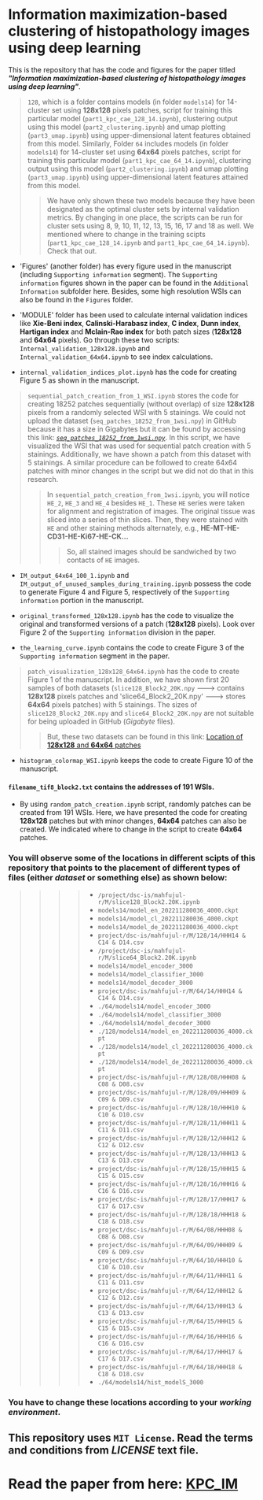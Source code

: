 # Information maximization-based clustering of histopathology images using deep learning

This is the repository that has the code and figures for the paper titled _**"Information maximization-based clustering of histopathology images using deep learning"**_.

> `128`, which is a folder contains models (in folder `models14`) for 14-cluster set using __128x128__ pixels patches, script for training this particular model (`part1_kpc_cae_128_14.ipynb`), clustering output using this model (`part2_clustering.ipynb`) and umap plotting (`part3_umap.ipynb`) using upper-dimensional latent features obtained from this model. Similarly, Folder `64` includes models (in folder `models14`) for 14-cluster set using __64x64__ pixels patches, script for training this particular model (`part1_kpc_cae_64_14.ipynb`), clustering output using this model (`part2_clustering.ipynb`) and umap plotting (`part3_umap.ipynb`) using upper-dimensional latent features attained from this model.
>> We have only shown these two models because they have been designated as the optimal cluster sets by internal validation metrics. By changing in one place, the scripts can be run for cluster sets using 8, 9, 10, 11, 12, 13, 15, 16, 17 and 18 as well. We mentioned where to change in the training scipts (`part1_kpc_cae_128_14.ipynb` and `part1_kpc_cae_64_14.ipynb`). Check that out.

- 'Figures' (another folder) has every figure used in the manuscript (including `Supporting information` segment). The `Supporting information` figures shown in the paper can be found in the `Additional Information` subfolder here. Besides, some high resolution WSIs can also be found in the `Figures` folder.

- 'MODULE' folder has been used to calculate internal validation indices like __Xie-Beni index__, __Calinski-Harabasz index__, __C index__, __Dunn index__, __Hartigan index__ and __Mclain-Rao index__ for both patch sizes (__128x128__ and __64x64__ pixels). Go through these two scripts: `Internal_validation_128x128.ipynb` and `Internal_validation_64x64.ipynb` to see index calculations.

- `internal_validation_indices_plot.ipynb` has the code for creating Figure 5 as shown in the manuscript.

> `sequential_patch_creation_from_1_WSI.ipynb` stores the code for creating 18252 patches sequentially (without overlap) of size __128x128__ pixels from a randomly selected WSI with 5 stainings. We could not upload the dataset (`seq_patches_18252_from_1wsi.npy`) in GitHub because it has a size in Gigabytes but it can be found by accessing this link: [_`seq_patches_18252_from_1wsi.npy`_](https://figshare.com/articles/dataset/seq_patches_18252_from_1wsi_npy/24137553). In this script, we have visualized the WSI that was used for sequential patch creation with 5 stainings. Additionally, we have shown a patch from this dataset with 5 stainings. A similar procedure can be followed to create 64x64 patches with minor changes in the script but we did not do that in this research.
>> In `sequential_patch_creation_from_1wsi.ipynb`, you will notice `HE_2`, `HE_3` and `HE_4` besides `HE_1`. These `HE` series were taken for alignment and registration of images. The original tissue was sliced into a series of thin slices. Then, they were stained with `HE` and other staining methods alternately, e.g., __HE-MT-HE-CD31-HE-Ki67-HE-CK...__
>>> So, all stained images should be sandwiched by two contacts of `HE` images.  

- `IM_output_64x64_100_1.ipynb` and `IM_output_of_unused_samples_during_training.ipynb` possess the code to generate Figure 4 and Figure 5, respectively of the `Supporting information` portion in the manuscript.

- `original_transformed_128x128.ipynb` has the code to visualize the original and transformed versions of a patch (__128x128__ pixels). Look over Figure 2 of the `Supporting information` division in the paper.

- `the_learning_curve.ipynb` contains the code to create Figure 3 of the `Supporting information` segment in the paper.

> `patch_visualization_128x128_64x64.ipynb` has the code to create Figure 1 of the manuscript. In addition, we have shown first 20 samples of both datasets (`slice128_Block2_20K.npy` ---> contains __128x128__ pixels patches and 'slice64_Block2_20K.npy' ---> stores __64x64__ pixels patches) with 5 stainings. The sizes of `slice128_Block2_20K.npy` and `slice64_Block2_20K.npy` are not suitable for being uploaded in GitHub (_Gigabyte_ files).
>> But, these two datasets can be found in this link: [Location of __128x128__ and __64x64__ patches](https://figshare.com/articles/dataset/Random_patches_from_histopathological_images_of_KPC_mouse/24129360)

- `histogram_colormap_WSI.ipynb` keeps the code to create Figure 10 of the manuscript.

#### `filename_tif8_block2.txt` contains the addresses of 191 WSIs.

- By using `random_patch_creation.ipynb` script, randomly patches can be created from 191 WSIs. Here, we have presented the code for creating __128x128__ patches but with minor changes, __64x64__ patches can also be created. We indicated where to change in the script to create __64x64__ patches.

### You will observe some of the locations in different scipts of this repository that points to the placement of different types of files (either _dataset_ or something else) as shown below:

>>>> - `/project/dsc-is/mahfujul-r/M/slice128_Block2.20K.ipynb`
>>>> - `models14/model_en_202211280036_4000.ckpt`
>>>> - `models14/model_cl_202211280036_4000.ckpt`
>>>> - `models14/model_de_202211280036_4000.ckpt`
>>>> - `project/dsc-is/mahfujul-r/M/128/14/HHH14 & C14 & D14.csv`
>>>> - `/project/dsc-is/mahfujul-r/M/slice64_Block2.20K.ipynb`
>>>> - `models14/model_encoder_3000`
>>>> - `models14/model_classifier_3000`
>>>> - `models14/model_decoder_3000`
>>>> - `project/dsc-is/mahfujul-r/M/64/14/HHH14 & C14 & D14.csv`
>>>> - `./64/models14/model_encoder_3000`
>>>> - `./64/models14/model_classifier_3000`
>>>> - `./64/models14/model_decoder_3000`
>>>> - `./128/models14/model_en_202211280036_4000.ckpt`
>>>> - `./128/models14/model_cl_202211280036_4000.ckpt`
>>>> - `./128/models14/model_de_202211280036_4000.ckpt`
>>>> - `project/dsc-is/mahfujul-r/M/128/08/HHH08 & C08 & D08.csv`
>>>> - `project/dsc-is/mahfujul-r/M/128/09/HHH09 & C09 & D09.csv`
>>>> - `project/dsc-is/mahfujul-r/M/128/10/HHH10 & C10 & D10.csv`
>>>> - `project/dsc-is/mahfujul-r/M/128/11/HHH11 & C11 & D11.csv`
>>>> - `project/dsc-is/mahfujul-r/M/128/12/HHH12 & C12 & D12.csv`
>>>> - `project/dsc-is/mahfujul-r/M/128/13/HHH13 & C13 & D13.csv`
>>>> - `project/dsc-is/mahfujul-r/M/128/15/HHH15 & C15 & D15.csv`
>>>> - `project/dsc-is/mahfujul-r/M/128/16/HHH16 & C16 & D16.csv`
>>>> - `project/dsc-is/mahfujul-r/M/128/17/HHH17 & C17 & D17.csv`
>>>> - `project/dsc-is/mahfujul-r/M/128/18/HHH18 & C18 & D18.csv`
>>>> - `project/dsc-is/mahfujul-r/M/64/08/HHH08 & C08 & D08.csv`
>>>> - `project/dsc-is/mahfujul-r/M/64/09/HHH09 & C09 & D09.csv`
>>>> - `project/dsc-is/mahfujul-r/M/64/10/HHH10 & C10 & D10.csv`
>>>> - `project/dsc-is/mahfujul-r/M/64/11/HHH11 & C11 & D11.csv`
>>>> - `project/dsc-is/mahfujul-r/M/64/12/HHH12 & C12 & D12.csv`
>>>> - `project/dsc-is/mahfujul-r/M/64/13/HHH13 & C13 & D13.csv`
>>>> - `project/dsc-is/mahfujul-r/M/64/15/HHH15 & C15 & D15.csv`
>>>> - `project/dsc-is/mahfujul-r/M/64/16/HHH16 & C16 & D16.csv`
>>>> - `project/dsc-is/mahfujul-r/M/64/17/HHH17 & C17 & D17.csv`
>>>> - `project/dsc-is/mahfujul-r/M/64/18/HHH18 & C18 & D18.csv`
>>>> - `./64/models14/hist_modelS_3000`

### You have to change these locations according to your _working environment_.

## This repository uses `MIT License`. Read the terms and conditions from _LICENSE_ text file.

# Read the paper from here: [KPC_IM](https://journals.plos.org/digitalhealth/article?id=10.1371/journal.pdig.0000391)

